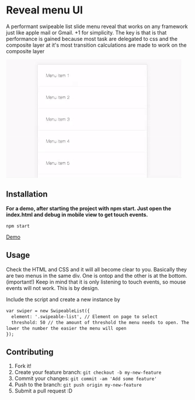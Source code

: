 # Reveal menu UI
A performant swipeable list slide menu reveal that works on any framework just like apple mail or Gmail. +1 for simplicity.
The key is that is that performance is gained because most task are delegated to css and the composite layer at it's most transition calculations are made to work on the composite layer

<img src="demo.gif"/>

## Installation
<strong>For a demo, after starting the project with npm start. Just open the index.html and debug in mobile view to get touch events.</strong>
```
npm start 
```
[Demo](http://codepen.io/Ositoozy/pen/GZLbVo?editors=1010)

## Usage
Check the HTML and CSS and it will all become clear to you. Basically they are two menus in the same div. One is ontop and the other is at the bottom.
(important!) Keep in mind that it is only listening to touch events, so mouse events will not work. This is by design.
 
Include the script and create a new instance by
```
var swiper = new SwipeableList({
  element: '.swipeable-list', // Element on page to select
  threshold: 50 // the amount of threshold the menu needs to open. The lower the number the easier the menu will open
});
```

## Contributing
1. Fork it!
2. Create your feature branch: `git checkout -b my-new-feature`
3. Commit your changes: `git commit -am 'Add some feature'`
4. Push to the branch: `git push origin my-new-feature`
5. Submit a pull request :D